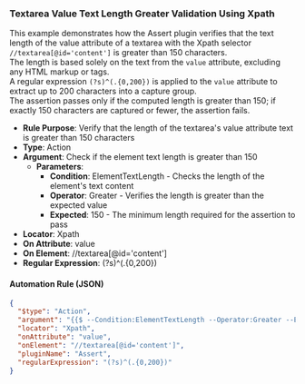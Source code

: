 ### Textarea Value Text Length Greater Validation Using Xpath

This example demonstrates how the Assert plugin verifies that the text length of the value attribute of a textarea with the Xpath selector `//textarea[@id='content']` is greater than 150 characters.  
The length is based solely on the text from the `value` attribute, excluding any HTML markup or tags.  
A regular expression `(?s)^(.{0,200})` is applied to the `value` attribute to extract up to 200 characters into a capture group.  
The assertion passes only if the computed length is greater than 150; if exactly 150 characters are captured or fewer, the assertion fails.

- **Rule Purpose**: Verify that the length of the textarea's value attribute text is greater than 150 characters  
- **Type**: Action  
- **Argument**: Check if the element text length is greater than 150  
  - **Parameters**:  
    - **Condition**: ElementTextLength - Checks the length of the element's text content  
    - **Operator**: Greater - Verifies the length is greater than the expected value  
    - **Expected**: 150 - The minimum length required for the assertion to pass  
- **Locator**: Xpath  
- **On Attribute**: value  
- **On Element**: //textarea[@id='content']  
- **Regular Expression**: (?s)^(.{0,200})

#### Automation Rule (JSON)

```json
{
  "$type": "Action",
  "argument": "{{$ --Condition:ElementTextLength --Operator:Greater --Expected:150}}",
  "locator": "Xpath",
  "onAttribute": "value",
  "onElement": "//textarea[@id='content']",
  "pluginName": "Assert",
  "regularExpression": "(?s)^(.{0,200})"
}
```
